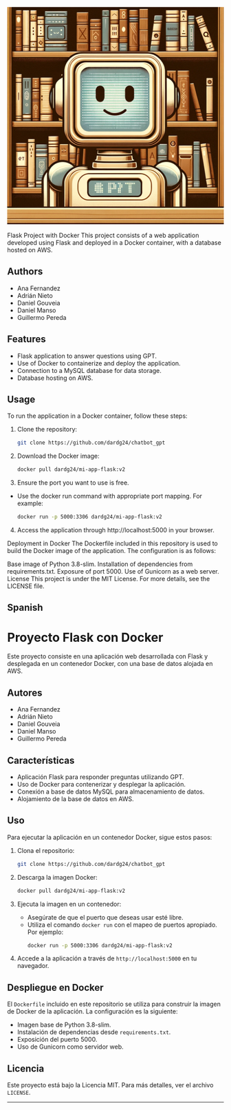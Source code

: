 <img src="app/img/chatbot_gpt.png" width="700">


Flask Project with Docker
This project consists of a web application developed using Flask and deployed in a Docker container, with a database hosted on AWS.

## Authors
- Ana Fernandez
- Adrián Nieto
- Daniel Gouveia
- Daniel Manso
- Guillermo Pereda


## Features
- Flask application to answer questions using GPT.
- Use of Docker to containerize and deploy the application.
- Connection to a MySQL database for data storage.
- Database hosting on AWS.

## Usage

To run the application in a Docker container, follow these steps:

1. Clone the repository:
   ```bash
   git clone https://github.com/dardg24/chatbot_gpt
   ```
   
2. Download the Docker image:
   ```bash
   docker pull dardg24/mi-app-flask:v2
   ```

3. Ensure the port you want to use is free.
- Use the docker run command with appropriate port mapping. For example:
     ```bash
     docker run -p 5000:3306 dardg24/mi-app-flask:v2

4. Access the application through http://localhost:5000 in your browser.

Deployment in Docker
The Dockerfile included in this repository is used to build the Docker image of the application. The configuration is as follows:

Base image of Python 3.8-slim.
Installation of dependencies from requirements.txt.
Exposure of port 5000.
Use of Gunicorn as a web server.
License
This project is under the MIT License. For more details, see the LICENSE file.


## Spanish

# Proyecto Flask con Docker

Este proyecto consiste en una aplicación web desarrollada con Flask y desplegada en un contenedor Docker, con una base de datos alojada en AWS.

## Autores

- Ana Fernandez
- Adrián Nieto
- Daniel Gouveia
- Daniel Manso
- Guillermo Pereda

## Características

- Aplicación Flask para responder preguntas utilizando GPT.
- Uso de Docker para contenerizar y desplegar la aplicación.
- Conexión a base de datos MySQL para almacenamiento de datos.
- Alojamiento de la base de datos en AWS.

## Uso

Para ejecutar la aplicación en un contenedor Docker, sigue estos pasos:

1. Clona el repositorio:
   ```bash
   git clone https://github.com/dardg24/chatbot_gpt
   ```

2. Descarga la imagen Docker:
   ```bash
   docker pull dardg24/mi-app-flask:v2
   ```

3. Ejecuta la imagen en un contenedor:
   - Asegúrate de que el puerto que deseas usar esté libre.
   - Utiliza el comando `docker run` con el mapeo de puertos apropiado. Por ejemplo:
     ```bash
     docker run -p 5000:3306 dardg24/mi-app-flask:v2
     ```

4. Accede a la aplicación a través de `http://localhost:5000` en tu navegador.

## Despliegue en Docker

El `Dockerfile` incluido en este repositorio se utiliza para construir la imagen de Docker de la aplicación. La configuración es la siguiente:

- Imagen base de Python 3.8-slim.
- Instalación de dependencias desde `requirements.txt`.
- Exposición del puerto 5000.
- Uso de Gunicorn como servidor web.

## Licencia

Este proyecto está bajo la Licencia MIT. Para más detalles, ver el archivo `LICENSE`.

---
